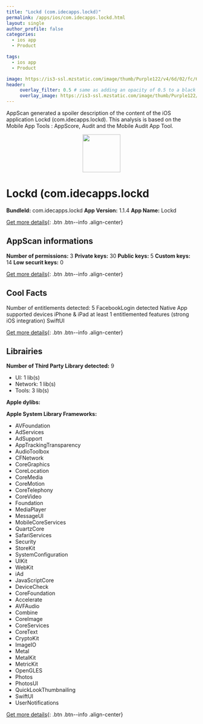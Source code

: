 ```yaml
---
title: "Lockd (com.idecapps.lockd)"
permalink: /apps/ios/com.idecapps.lockd.html
layout: single
author_profile: false
categories: 
  - ios app 
  - Product 

tags: 
  - ios app 
  - Product 

image: https://is3-ssl.mzstatic.com/image/thumb/Purple122/v4/6d/02/fc/6d02fcff-9c92-ba0c-d0db-6b66b4900156/AppIcon-0-1x_U007emarketing-0-10-0-85-220.jpeg/512x512bb.jpg
header: 
     overlay_filter: 0.5 # same as adding an opacity of 0.5 to a black background
     overlay_image: https://is3-ssl.mzstatic.com/image/thumb/Purple122/v4/6d/02/fc/6d02fcff-9c92-ba0c-d0db-6b66b4900156/AppIcon-0-1x_U007emarketing-0-10-0-85-220.jpeg/512x512bb.jpg
---
```

AppScan generated a spoiler description of the content of the iOS application Lockd (com.idecapps.lockd). This analysis is based on the Mobile App Tools : AppScore, Audit and the Mobile Audit App Tool.

  
  
<div style="text-align: center;"><img src="https://is3-ssl.mzstatic.com/image/thumb/Purple122/v4/6d/02/fc/6d02fcff-9c92-ba0c-d0db-6b66b4900156/AppIcon-0-1x_U007emarketing-0-10-0-85-220.jpeg/512x512bb.jpg" width="100" height="100"></div>  
  
# Lockd (com.idecapps.lockd

**BundleId:** com.idecapps.lockd
**App Version:** 1.1.4
**App Name:** Lockd


[Get more details](/pricing.html){: .btn .btn--info .align-center}  
  
## AppScan informations 

**Number of permissions:** 3
**Private keys:** 30
**Public keys:** 5
**Custom keys:** 14
**Low securit keys:** 0
  
[Get more details](/pricing.html){: .btn .btn--info .align-center}

## Cool Facts

Number of entitlements detected: 5
FacebookLogin detected
Native App
supported devices iPhone & iPad
at least 1 entitlemented features (strong iOS integration)
SwiftUI
  
[Get more details](/pricing.html){: .btn .btn--info .align-center}

## Librairies 
**Number of Third Party Library detected:** 9
- UI: 1 lib(s)
- Network: 1 lib(s)
- Tools: 3 lib(s)

**Apple dylibs:**


**Apple System Library Frameworks:**
- AVFoundation
- AdServices
- AdSupport
- AppTrackingTransparency
- AudioToolbox
- CFNetwork
- CoreGraphics
- CoreLocation
- CoreMedia
- CoreMotion
- CoreTelephony
- CoreVideo
- Foundation
- MediaPlayer
- MessageUI
- MobileCoreServices
- QuartzCore
- SafariServices
- Security
- StoreKit
- SystemConfiguration
- UIKit
- WebKit
- iAd
- JavaScriptCore
- DeviceCheck
- CoreFoundation
- Accelerate
- AVFAudio
- Combine
- CoreImage
- CoreServices
- CoreText
- CryptoKit
- ImageIO
- Metal
- MetalKit
- MetricKit
- OpenGLES
- Photos
- PhotosUI
- QuickLookThumbnailing
- SwiftUI
- UserNotifications


  
[Get more details](/pricing.html){: .btn .btn--info .align-center}

